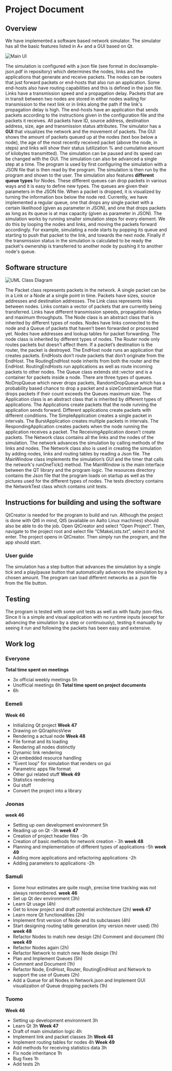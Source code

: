 # Project Document
 
## Overview
We have implemented a software based network simulator. The simulator has all the basic features listed in A+ and a GUI based on Qt.

![Main UI](./main_ui_explainer.png)
 
The simulation is configured with a json file (see format in doc/example-json.pdf in repository) which determines the nodes, links and the applications that generate and receive packets. The nodes can be routers that just forward packets or end-hosts that also run an application. Some end-hosts also have routing capabilities and this is defined in the json file. Links have a transmission speed and a propagation delay. Packets that are in transit between two nodes are stored in either nodes waiting for transmission to the next link or in links along the path if the link's propagation delay is high. The end-hosts have an application that sends packets according to the instructions given in the configuration file and the packets it receives. All packets have ID, source address, destination address, size, age and transmission status attributes.
The simulator has a **GUI** that visualizes the network and the movement of packets. The GUI shows the amount of packets queued up at the nodes (text box below a node), the age of the most recently received packet (above the node, in steps) and links will show their status (utilization % and cumulative amount of kilobytes transmitted). The simulation can be paused and its speed can be changed with the GUI. The simulation can also be advanced a single step at a time.
The program is used by first configuring the simulation with a JSON file that is then read by the program. The simulation is then run by the program and shown to the user.
The simulation also features **different queue types** for Nodes. These different queues can drop packets in various ways and it is easy to define new types. The queues are given their parameters in the JSON file. When a packet is dropped, it is visualized by turning the information box below the node red. Currently, we have implemented a regular queue, one that drops any single packet with a certain likelihood (given as parameter in JSON), and one that drops packets as long as its queue is at max capacity (given as parameter in JSON).
The simulation works by running smaller simulation steps for every element. We do this by looping the nodes and links, and moving the packets forward accordingly. For example, simulating a node starts by popping its queue and starting to push that packet to the link, and towards the next node. Finally if the transmission status in the simulation is calculated to be ready the packet's ownership is transferred to another node by pushing it to another node's queue.
 
## Software structure

![UML Class Diagram](./verkkosimu.drawio.svg)

The Packet class represents packets in the network. A single packet can be in a Link or a Node at a single point in time. Packets have sizes, source addresses and destination addresses. 
The Link class represents links between nodes. Links contain a vector of packets that are currently being transferred. Links have different transmission speeds, propagation delays and maximum throughputs. 
The Node class is an abstract class that is inherited by different types of nodes. Nodes have links connected to the node and a Queue of packets that haven’t been forwarded or processed yet. Nodes have addresses and lookup tables for packet forwarding. The node class is inherited by different types of nodes.
The Router node only routes packets but doesn’t affect them. If a packet’s destination is the router, the packet is destroyed. The EndHost node runs an application that creates packets. EndHosts don’t route packets that don’t originate from the EndHost. The RoutingEndHost node inherits from both the router and the EndHost. RoutingEndHosts run applications as well as route incoming packets to other nodes. 
The Queue class extends std::vector and is a container for packets inside a node. There are three types of queues. NoDropQueue which never drops packets, RandomDropQueue which has a probability based chance to drop a packet and a sizeConstrainQueue that drops packets if their count exceeds the Queues maximum size. 
The Application class is an abstract class that is inherited by different types of applications. The Applications create packets that the node running the application sends forward. Different applications create packets with different conditions. 
The SimpleApplication creates a single packet in intervals. The BurstApplication creates multiple packets in intervals. The RespondingApplication creates packets when the node running the application receives a packet. The ReceivingApplication doesn’t create packets. 
The Network class contains all the links and the nodes of the simulation. The network advances the simulation by calling methods of the links and nodes. The Network class also is used in creating the simulation by adding nodes, links and routing tables by reading a Json file. 
The MainWindow class implements the simulation’s GUI and the timer that calls the network's runOneTick() method. The MainWindow is the main interface between the QT library and the program logic. 
The resources directory contains the Json file that the program loads on startup as well as the pictures used for the different types of nodes. 
The tests directory contains the NetworkTest class which contains unit tests. 

## Instructions for building and using the software
QtCreator is needed for the program to build and run. Although the project is done with Qt6 in mind, Qt5 (available on Aalto Linux machines) should also be able to do the job. 
Open QtCreator and select “Open Project”. Then, navigate to the project root and select file “CMakeLists.txt”, select it and hit enter. The project opens in QtCreator. Then simply run the program, and the app should start.

### User guide
The simulation has a step button that advances the simulation by a single tick and a play/pause button that automatically advances the simulation by a chosen amount. The program can load different networks as a .json file from the file button. 

## Testing
The program is tested with some unit tests as well as with faulty json-files. Since it is a simple and visual application with no runtime inputs (except for advancing the simulation by a step or continuously), testing it manually by seeing it run and following the packets has been easy and extensive. 
 
## Work log
 
### Everyone
**Total time spent on meetings**
- 3x official weekly meetings 5h
- Unofficial meetings 6h
**Total time spent on project documents** 
- 6h
 
### Eemeli
**Week 46**
- Initializing Qt project
**Week 47**
- Drawing on QGraphicsView
- Rendering a actual node
**Week 48**
- File format and its loading
- Rendering all nodes distinctly
- Dynamic link rendering
- Qt embedded resource handling
- "Event loop" for simulation that renders on gui
- Parametric apps file format
- Other gui related stuff
**Week 49**
- Statistics rendering
- Gui stuff
- Convert the project into a library
 
### Joonas
**week 46**
- Setting up own development environment 5h
- Reading up on Qt -3h
**week 47**
- Creation of project header files -3h
- Creation of basic methods for network creation - 3h
**week 48**
- Planning and implementation of different types of applications -5h
**week 49**
- Adding more applications and refactoring applications -2h
- Adding parameters to applications -2h
 
### Samuli
- Some hour estimates are quite rough, precise time tracking was not always remembered.
**week 46**
- Set up Qt dev environment (3h)
- Learn Qt usage (4h)
- Get to know project and draft potential architecture (2h)
**week 47**
- Learn more Qt functionalities (2h)
- Implement first version of Node and its subclasses (4h)
- Start designing routing table generation (my version never used) (1h)
**week 48**
- Refactor Nodes to match new design (2h)
Comment and document (1h)
**week 49**
- Refactor Nodes again (2h)
- Refactor Network to match new Node design (1h)
- Plan and Implement Queues (5h)
- Comment and Document (1h)
- Refactor Node, EndHost, Router, RoutingEndHost and Network to support the use of Queues (2h)
- Add a Queue for all Nodes in Network.json and Implement GUI visualization of Queue dropping packets (1h)
 
### Tuomo
**Week 46**
- Setting up development environment 3h
- Learn Qt 3h
**Week 47**
- Draft of main simulation logic 4h
- Implement link and packet classes 3h
**Week 48**
- Implement routing tables for nodes 4h
**Week 49**
- Add methods for receiving statistics data 3h
- Fix node inheritance 1h
- Bug fixes 1h
- Add tests 2h

